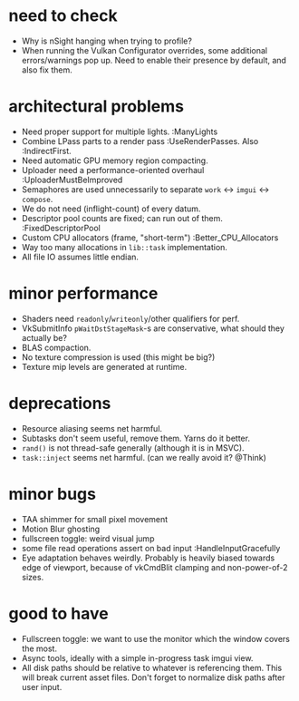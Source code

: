 # need to check
- Why is nSight hanging when trying to profile?
- When running the Vulkan Configurator overrides, some additional errors/warnings
    pop up. Need to enable their presence by default, and also fix them.

# architectural problems
- Need proper support for multiple lights. :ManyLights
- Combine LPass parts to a render pass :UseRenderPasses. Also :IndirectFirst.
- Need automatic GPU memory region compacting.
- Uploader need a performance-oriented overhaul :UploaderMustBeImproved
- Semaphores are used unnecessarily to separate `work` <-> `imgui` <-> `compose`.
- We do not need (inflight-count) of every datum.
- Descriptor pool counts are fixed; can run out of them. :FixedDescriptorPool
- Custom CPU allocators (frame, "short-term") :Better_CPU_Allocators
- Way too many allocations in  `lib::task` implementation.
- All file IO assumes little endian.

# minor performance
- Shaders need `readonly`/`writeonly`/other qualifiers for perf.
- VkSubmitInfo `pWaitDstStageMask`-s are conservative, what should they actually be?
- BLAS compaction.
- No texture compression is used (this might be big?)
- Texture mip levels are generated at runtime.

# deprecations
- Resource aliasing seems net harmful. 
- Subtasks don't seem useful, remove them. Yarns do it better.
- `rand()` is not thread-safe generally (although it is in MSVC).
- `task::inject` seems net harmful. (can we really avoid it? @Think)

# minor bugs
- TAA shimmer for small pixel movement
- Motion Blur ghosting
- fullscreen toggle: weird visual jump
- some file read operations assert on bad input :HandleInputGracefully
- Eye adaptation behaves weirdly. Probably is heavily biased towards edge
    of viewport, because of vkCmdBlit clamping and non-power-of-2 sizes.

# good to have
- Fullscreen toggle: we want to use the monitor which the window covers the most.
- Async tools, ideally with a simple in-progress task imgui view.
- All disk paths should be relative to whatever is referencing them.
    This will break current asset files.
    Don't forget to normalize disk paths after user input.
